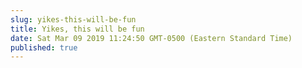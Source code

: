 ```yaml
---
slug: yikes-this-will-be-fun
title: Yikes, this will be fun
date: Sat Mar 09 2019 11:24:50 GMT-0500 (Eastern Standard Time)
published: true
---  
```

